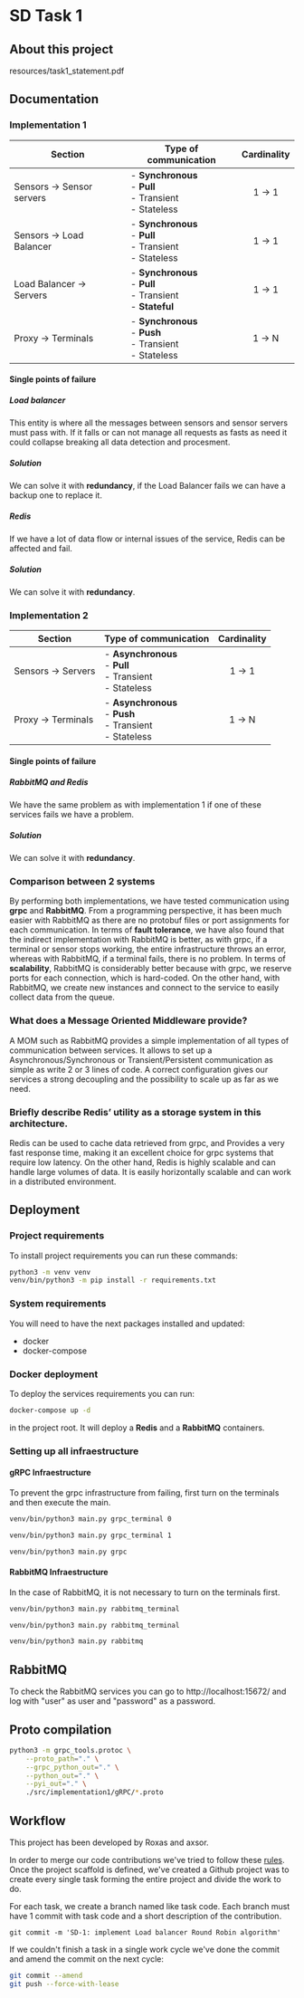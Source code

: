 # SD Task 1

## About this project

resources/task1_statement.pdf

## Documentation

### Implementation 1

| Section                   | Type of communication                                               | Cardinality |
|---------------------------|---------------------------------------------------------------------|:-----------:|
| Sensors -> Sensor servers | - **Synchronous**<br/>- **Pull**<br/>- Transient<br/>- Stateless    |   1 -> 1    |
| Sensors -> Load Balancer  | - **Synchronous**<br/>- **Pull**<br/>- Transient<br/>- Stateless    |   1 -> 1    |
| Load Balancer -> Servers  | - **Synchronous**<br/>- **Pull**<br/>- Transient<br/>- **Stateful** |   1 -> 1    |
| Proxy -> Terminals        | - **Synchronous**<br/>- **Push**<br/>- Transient<br/>- Stateless    |   1 -> N    |

#### Single points of failure

##### Load balancer

This entity is where all the messages between sensors and sensor servers must pass with. If it falls or can not
manage all requests as fasts as need it could collapse breaking all data detection and procesment.

##### Solution

We can solve it with **redundancy**, if the Load Balancer fails we can have a backup one to replace it.

##### Redis

If we have a lot of data flow or internal issues of the service, Redis can be affected and fail.

##### Solution

We can solve it with **redundancy**.

### Implementation 2

| Section            | Type of communication                                             | Cardinality |
|--------------------|-------------------------------------------------------------------|:-----------:|
| Sensors -> Servers | - **Asynchronous**<br/>- **Pull**<br/>- Transient<br/>- Stateless |   1 -> 1    |
| Proxy -> Terminals | - **Asynchronous**<br/>- **Push**<br/>- Transient<br/>- Stateless |   1 -> N    |

#### Single points of failure

##### RabbitMQ and Redis

We have the same problem as with implementation 1 if one of these services fails we have a problem.

##### Solution

We can solve it with **redundancy**.

### Comparison between 2 systems

By performing both implementations, we have tested communication using **grpc** and **RabbitMQ**. From a programming
perspective, it has been much easier with RabbitMQ as there are no protobuf files or port assignments for each
communication. In terms of **fault tolerance**, we have also found that the indirect implementation with RabbitMQ is
better,
as with grpc, if a terminal or sensor stops working, the entire infrastructure throws an error, whereas with RabbitMQ,
if a terminal fails, there is no problem. In terms of **scalability**, RabbitMQ is considerably better because with
grpc, we
reserve ports for each connection, which is hard-coded.
On the other hand, with RabbitMQ, we create new instances and
connect to the service to easily collect data from the queue.

### What does a Message Oriented Middleware provide?

A MOM such as RabbitMQ provides a simple implementation of all types of communication between services. It allows to
set up a Asynchronous/Synchronous or Transient/Persistent communication as simple as write 2 or 3 lines of code.
A correct configuration gives our services a strong decoupling and the possibility to scale up as far as we need.

### Briefly describe Redis’ utility as a storage system in this architecture.

Redis can be used to cache data retrieved from grpc, and Provides a very fast response time, making it an excellent
choice for grpc systems that require low latency. On the other hand, Redis is highly scalable and can handle large volumes of data. It is easily horizontally scalable and can work in a distributed environment.





## Deployment

### Project requirements

To install project requirements you can run these commands:

```bash
python3 -m venv venv
venv/bin/python3 -m pip install -r requirements.txt
```

### System requirements

You will need to have the next packages installed and updated:

- docker
- docker-compose

### Docker deployment

To deploy the services requirements you can run:

```bash
docker-compose up -d
```

in the project root. It will deploy a **Redis** and a **RabbitMQ** containers.

### Setting up all infraestructure

#### gRPC Infraestructure

To prevent the grpc infrastructure from failing, first turn on the terminals and then execute the main.

```bash
venv/bin/python3 main.py grpc_terminal 0
```

```bash
venv/bin/python3 main.py grpc_terminal 1
```

```bash
venv/bin/python3 main.py grpc
```

#### RabbitMQ Infraestructure

In the case of RabbitMQ, it is not necessary to turn on the terminals first.

```bash
venv/bin/python3 main.py rabbitmq_terminal
```

```bash
venv/bin/python3 main.py rabbitmq_terminal
```

```bash
venv/bin/python3 main.py rabbitmq
```

## RabbitMQ

To check the RabbitMQ services you can go to http://localhost:15672/ and log with "user" as user and "password" as a
password.

## Proto compilation

```bash
python3 -m grpc_tools.protoc \
    --proto_path="." \
    --grpc_python_out="." \
    --python_out="." \
    --pyi_out="." \
    ./src/implementation1/gRPC/*.proto
```

## Workflow

This project has been developed by Roxas and axsor.

In order to merge our code contributions we've tried to follow these [rules](https://chris.beams.io/posts/git-commit/).
Once the project scaffold is defined, we've created a Github project was to create every single task forming the entire
project and divide the work to do.

For each task, we create a branch named like task code. Each branch must have 1 commit with task code and a short
description of the contribution.

`git commit -m 'SD-1: implement Load balancer Round Robin algorithm'`

If we couldn't finish a task in a single work cycle we've done the commit and amend the commit on the next cycle:

```bash
git commit --amend
git push --force-with-lease
```


